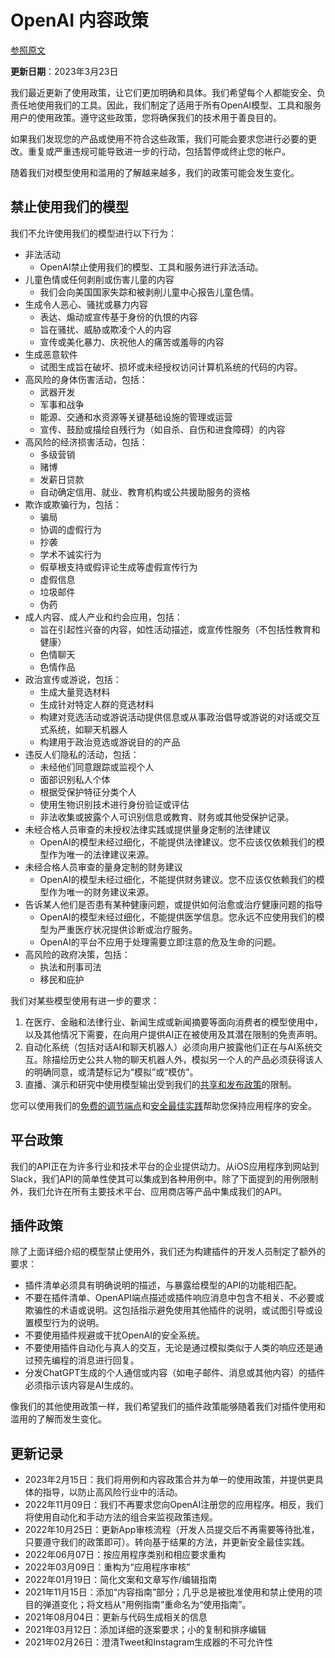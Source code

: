 # OpenAI 内容政策

[参照原文](https://openai.com/policies/usage-policies)

**更新日期**：2023年3月23日

我们最近更新了使用政策，让它们更加明确和具体。我们希望每个人都能安全、负责任地使用我们的工具。因此，我们制定了适用于所有OpenAI模型、工具和服务用户的使用政策。遵守这些政策，您将确保我们的技术用于善良目的。

如果我们发现您的产品或使用不符合这些政策，我们可能会要求您进行必要的更改。重复或严重违规可能导致进一步的行动，包括暂停或终止您的帐户。

随着我们对模型使用和滥用的了解越来越多，我们的政策可能会发生变化。

## 禁止使用我们的模型

我们不允许使用我们的模型进行以下行为：

- 非法活动
    - OpenAI禁止使用我们的模型、工具和服务进行非法活动。
- 儿童色情或任何剥削或伤害儿童的内容
    - 我们会向美国国家失踪和被剥削儿童中心报告儿童色情。
- 生成令人恶心、骚扰或暴力内容
    - 表达、煽动或宣传基于身份的仇恨的内容
    - 旨在骚扰、威胁或欺凌个人的内容
    - 宣传或美化暴力、庆祝他人的痛苦或羞辱的内容
- 生成恶意软件
    - 试图生成旨在破坏、损坏或未经授权访问计算机系统的代码的内容。
- 高风险的身体伤害活动，包括：
    - 武器开发
    - 军事和战争
    - 能源、交通和水资源等关键基础设施的管理或运营
    - 宣传、鼓励或描绘自残行为（如自杀、自伤和进食障碍）的内容
- 高风险的经济损害活动，包括：
    - 多级营销
    - 赌博
    - 发薪日贷款
    - 自动确定信用、就业、教育机构或公共援助服务的资格
- 欺诈或欺骗行为，包括：
    - 骗局
    - 协调的虚假行为
    - 抄袭
    - 学术不诚实行为
    - 假草根支持或假评论生成等虚假宣传行为
    - 虚假信息
    - 垃圾邮件
    - 伪药
- 成人内容、成人产业和约会应用，包括：
    - 旨在引起性兴奋的内容，如性活动描述，或宣传性服务（不包括性教育和健康）
    - 色情聊天
    - 色情作品
- 政治宣传或游说，包括：
    - 生成大量竞选材料
    - 生成针对特定人群的竞选材料
    - 构建对竞选活动或游说活动提供信息或从事政治倡导或游说的对话或交互式系统，如聊天机器人
    - 构建用于政治竞选或游说目的的产品
- 违反人们隐私的活动，包括：
    - 未经他们同意跟踪或监视个人
    - 面部识别私人个体
    - 根据受保护特征分类个人
    - 使用生物识别技术进行身份验证或评估
    - 非法收集或披露个人可识别信息或教育、财务或其他受保护记录。
- 未经合格人员审查的未授权法律实践或提供量身定制的法律建议
    - OpenAI的模型未经过细化，不能提供法律建议。您不应该仅依赖我们的模型作为唯一的法律建议来源。
- 未经合格人员审查的量身定制的财务建议
    - OpenAI的模型未经过细化，不能提供财务建议。您不应该仅依赖我们的模型作为唯一的财务建议来源。
- 告诉某人他们是否患有某种健康问题，或提供如何治愈或治疗健康问题的指导
    - OpenAI的模型未经过细化，不能提供医学信息。您永远不应使用我们的模型为严重医疗状况提供诊断或治疗服务。
    - OpenAI的平台不应用于处理需要立即注意的危及生命的问题。
- 高风险的政府决策，包括：
    - 执法和刑事司法
    - 移民和庇护

我们对某些模型使用有进一步的要求：

1. 在医疗、金融和法律行业、新闻生成或新闻摘要等面向消费者的模型使用中，以及其他情况下需要，在向用户提供AI正在被使用及其潜在限制的免责声明。
2. 自动化系统（包括对话AI和聊天机器人）必须向用户披露他们正在与AI系统交互。除描绘历史公共人物的聊天机器人外，模拟另一个人的产品必须获得该人的明确同意，或清楚标记为“模拟”或“模仿”。
3. 直播、演示和研究中使用模型输出受到我们的[共享和发布政策](https://openai.com/api/policies/sharing-publication/)的限制。

您可以使用我们的[免费的调节端点](https://platform.openai.com/docs/guides/moderation)和[安全最佳实践](https://platform.openai.com/docs/guides/safety-best-practices)帮助您保持应用程序的安全。

## 平台政策

我们的API正在为许多行业和技术平台的企业提供动力。从iOS应用程序到网站到Slack，我们API的简单性使其可以集成到各种用例中。除了下面提到的用例限制外，我们允许在所有主要技术平台、应用商店等产品中集成我们的API。

## 插件政策

除了上面详细介绍的模型禁止使用外，我们还为构建插件的开发人员制定了额外的要求：

- 插件清单必须具有明确说明的描述，与暴露给模型的API的功能相匹配。
- 不要在插件清单、OpenAPI端点描述或插件响应消息中包含不相关、不必要或欺骗性的术语或说明。这包括指示避免使用其他插件的说明，或试图引导或设置模型行为的说明。
- 不要使用插件规避或干扰OpenAI的安全系统。
- 不要使用插件自动化与真人的交互，无论是通过模拟类似于人类的响应还是通过预先编程的消息进行回复。
- 分发ChatGPT生成的个人通信或内容（如电子邮件、消息或其他内容）的插件必须指示该内容是AI生成的。

像我们的其他使用政策一样，我们希望我们的插件政策能够随着我们对插件使用和滥用的了解而发生变化。

## 更新记录

- 2023年2月15日：我们将用例和内容政策合并为单一的使用政策，并提供更具体的指导，以防止高风险行业中的活动。
- 2022年11月09日：我们不再要求您向OpenAI注册您的应用程序。相反，我们将使用自动化和手动方法的组合来监视政策违规。
- 2022年10月25日：更新App审核流程（开发人员提交后不再需要等待批准，只要遵守我们的政策即可）。转向基于结果的方法，并更新安全最佳实践。
- 2022年06月07日：按应用程序类别和相应要求重构
- 2022年03月09日：重构为“应用程序审核”
- 2022年01月19日：简化文案和文章写作/编辑指南
- 2021年11月15日：添加“内容指南”部分；几乎总是被批准使用和禁止使用的项目的弹道变化；将文档从“用例指南”重命名为“使用指南”。
- 2021年08月04日：更新与代码生成相关的信息
- 2021年03月12日：添加详细的逐案要求；小的复制和排序编辑
- 2021年02月26日：澄清Tweet和Instagram生成器的不可允许性
